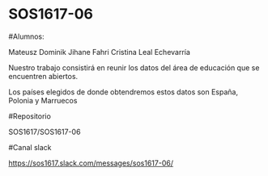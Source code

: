# SOS1617-06

#Alumnos:

Mateusz Dominik
Jihane Fahri
Cristina Leal Echevarría
         
Nuestro trabajo consistirá en reunir los datos del área de educación que se encuentren 
abiertos.

Los países elegidos de donde obtendremos estos datos son España, Polonia y Marruecos

#Repositorio

SOS1617/SOS1617-06

#Canal slack

https://sos1617.slack.com/messages/sos1617-06/


         
    
